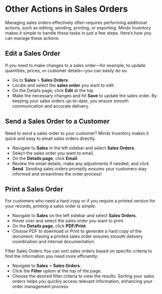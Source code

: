 # **Other Actions in Sales Orders**

Managing sales orders effectively often requires performing additional actions, such as editing, sending, printing, or exporting. Mindx Inventory makes it simple to handle these tasks in just a few steps. Here’s how you can manage these actions:

## **Edit a Sales Order**

If you need to make changes to a sales order—for example, to update quantities, prices, or customer details—you can easily do so:

- Go to **Sales** > **Sales Orders**.
- Locate and select the **sales order** you want to edit.
- On the Details page, click **Edit** at the top
- Make the necessary changes and hit **Save** to update the sales order.
  By keeping your sales orders up-to-date, you ensure smooth communication and accurate delivery.

## **Send a Sales Order to a Customer**

Need to send a sales order to your customer? Mindx Inventory makes it quick and easy to email sales orders directly.

- Navigate to **Sales** in the left sidebar and select **Sales Orders**.
- Select the sales order you want to email.
- On the **Details page**, click **Email**.
- Review the email details, make any adjustments if needed, and click **Send**.
  Sending sales orders promptly ensures your customers stay informed and streamlines the order process!

## **Print a Sales Order**

For customers who need a hard copy or if you require a printed version for your records, printing a sales order is simple:

- Navigate to **Sales** on the left sidebar and select **Sales Orders**.
- Hover over and select the sales order you want to print.
- On the **Details page**, click **PDF/Print**.
- Choose PDF to download or Print to generate a hard copy of the document.
  Having a printed sales order ensures smooth delivery coordination and internal documentation.

Filter Sales Orders
You can sort sales orders based on specific criteria to find the information you need more efficiently:

- Navigate to **Sales** > **Sales Orders**.
- Click the **Filter** option at the top of the page.
- Choose the desired filter criteria to view the results.
  Sorting your sales orders helps you quickly access relevant information, enhancing your order management process.
